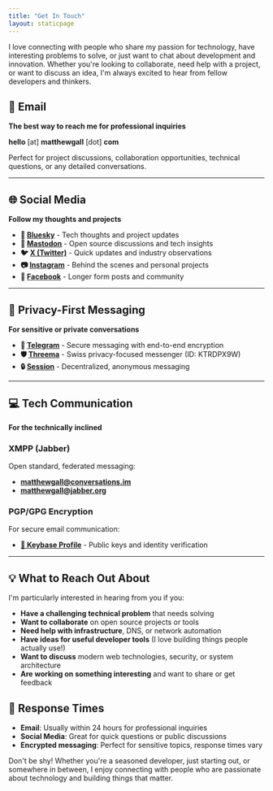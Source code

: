 ```yaml
---
title: "Get In Touch"
layout: staticpage
---
```


I love connecting with people who share my passion for technology, have interesting problems to solve, or just want to chat about development and innovation. Whether you're looking to collaborate, need help with a project, or want to discuss an idea, I'm always excited to hear from fellow developers and thinkers.

## 📧 Email
**The best way to reach me for professional inquiries**

**hello** [at] **matthewgall** [dot] **com**

Perfect for project discussions, collaboration opportunities, technical questions, or any detailed conversations.

---

## 🌐 Social Media
**Follow my thoughts and projects**

- **🦋 [Bluesky](https://bsky.app/profile/matthewgall.com)** - Tech thoughts and project updates
- **🐘 [Mastodon](https://toot.wales/@matthewgall)** - Open source discussions and tech insights  
- **🐦 [X (Twitter)](https://twitter.com/matthewgall)** - Quick updates and industry observations
- **📷 [Instagram](https://instagram.com/thematthewgall)** - Behind the scenes and personal projects
- **👥 [Facebook](https://facebook.com/thematthewgall)** - Longer form posts and community

---

## 🔐 Privacy-First Messaging
**For sensitive or private conversations**

- **💬 [Telegram](https://t.me/matthewgall)** - Secure messaging with end-to-end encryption
- **🛡️ [Threema](https://threema.id/KTRDPX9W)** - Swiss privacy-focused messenger (ID: KTRDPX9W)
- **🔒 [Session](session:059ff39ce60c5686f71e6f84fa9949c46978c202b61c9a2f5d1c2245a86bd58b2b)** - Decentralized, anonymous messaging

---

## 💻 Tech Communication
**For the technically inclined**

### XMPP (Jabber)
Open standard, federated messaging:
- **[matthewgall@conversations.im](xmpp:matthewgall@conversations.im?roster;name=Matthew%20Gall)**
- **[matthewgall@jabber.org](xmpp:matthewgall@jabber.org?roster;name=Matthew%20Gall)**

### PGP/GPG Encryption
For secure email communication:
- **[🔑 Keybase Profile](https://keybase.io/matthewgall)** - Public keys and identity verification

---

## 💡 What to Reach Out About

I'm particularly interested in hearing from you if you:

- **Have a challenging technical problem** that needs solving
- **Want to collaborate** on open source projects or tools
- **Need help with infrastructure**, DNS, or network automation
- **Have ideas for useful developer tools** (I love building things people actually use!)
- **Want to discuss** modern web technologies, security, or system architecture
- **Are working on something interesting** and want to share or get feedback

## 🚀 Response Times

- **Email**: Usually within 24 hours for professional inquiries
- **Social Media**: Great for quick questions or public discussions
- **Encrypted messaging**: Perfect for sensitive topics, response times vary

Don't be shy! Whether you're a seasoned developer, just starting out, or somewhere in between, I enjoy connecting with people who are passionate about technology and building things that matter.